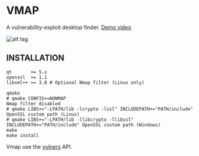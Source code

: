 # VMAP

A vulnerability-exploit desktop finder. [Demo video](https://streamable.com/t2uld)

![alt tag](https://image.ibb.co/nK2ppv/vmap.png)

## INSTALLATION

```shell
qt       >= 5.x
openssl  >= 1.1
libxml++ >= 3.0 # Optional Nmap filter (Linux only)
```

```shell
qmake
# qmake CONFIG+=NONMAP                                                      Nmap filter disabled
# qmake LIBS+="-LPATH/lib -lcrypto -lssl" INCLUDEPATH+="PATH/include"       OpenSSL custom path (Linux)
# qmake LIBS+="-LPATH/lib -llibcrypto -llibssl" INCLUDEPATH+="PATH/include" OpenSSL custom path (Windows)
make
make install
```

Vmap use the [vulners](https://vulners.com/api/v3/) API.
